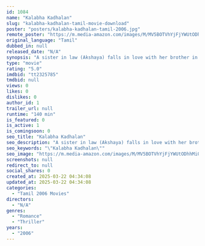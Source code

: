 ```yaml
---
id: 1084
name: "Kalabha Kadhalan"
slug: "kalabha-kadhalan-tamil-movie-download"
poster: "posters/kalabha-kadhalan-tamil-2006.jpg"
remote_poster: "https://m.media-amazon.com/images/M/MV5BOTVhYjFjYWUtODhhMi00Y2I4LWEwM2QtMjFlMmQyNTczYjMzXkEyXkFqcGdeQXVyOTk3NTc2MzE@._V1_SX300.jpg"
original_language: "Tamil"
dubbed_in: null
released_date: "N/A"
synopsis: "A sister in law (Akshaya) falls in love with her brother in law Akhilan (Arya). But he refuses her because he adores his wife (Renuka Menon) and he never would cheat on her. He hides all facts to his wife in order to protect her. ..."
type: "movie"
rating: "5.0"
imdbid: "tt2325785"
tmdbid: null
views: 0
likes: 0
dislikes: 0
author_id: 1
trailer_url: null
runtime: "140 min"
is_featured: 0
is_active: 1
is_comingsoon: 0
seo_title: "Kalabha Kadhalan"
seo_description: "A sister in law (Akshaya) falls in love with her brother in law Akhilan (Arya). But he refuses her because he adores his wife (Renuka Menon) and he never would cheat on her. He hides all facts to his wife in order to protect her. ..."
seo_keywords: "\"Kalabha Kadhalan\""
seo_image: "https://m.media-amazon.com/images/M/MV5BOTVhYjFjYWUtODhhMi00Y2I4LWEwM2QtMjFlMmQyNTczYjMzXkEyXkFqcGdeQXVyOTk3NTc2MzE@._V1_SX300.jpg"
screenshots: null
redirect_to: null
social_shares: 0
created_at: 2025-03-22 04:34:08
updated_at: 2025-03-22 04:34:08
categories:
  - "Tamil 2006 Movies"
directors:
  - "N/A"
genres:
  - "Romance"
  - "Thriller"
years:
  - "2006"
---
```

